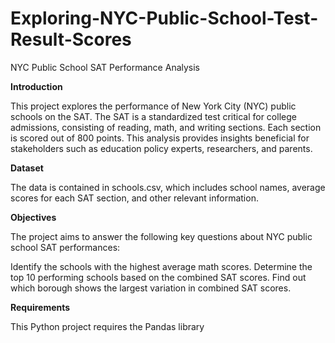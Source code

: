 # Exploring-NYC-Public-School-Test-Result-Scores

NYC Public School SAT Performance Analysis

**Introduction**

This project explores the performance of New York City (NYC) public schools on the SAT. The SAT is a standardized test critical for college admissions, consisting of reading, math, and writing sections. Each section is scored out of 800 points. This analysis provides insights beneficial for stakeholders such as education policy experts, researchers, and parents.

**Dataset**

The data is contained in schools.csv, which includes school names, average scores for each SAT section, and other relevant information.

**Objectives**

The project aims to answer the following key questions about NYC public school SAT performances:

Identify the schools with the highest average math scores.
Determine the top 10 performing schools based on the combined SAT scores.
Find out which borough shows the largest variation in combined SAT scores.

**Requirements**

This Python project requires the Pandas library
